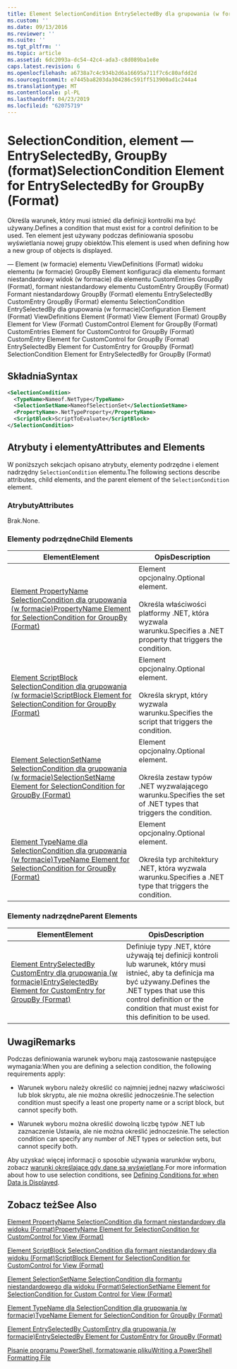```yaml
---
title: Element SelectionCondition EntrySelectedBy dla grupowania (w formacie) | Dokumentacja firmy Microsoft
ms.custom: ''
ms.date: 09/13/2016
ms.reviewer: ''
ms.suite: ''
ms.tgt_pltfrm: ''
ms.topic: article
ms.assetid: 6dc2093a-dc54-42c4-ada3-c8d089ba1e8e
caps.latest.revision: 6
ms.openlocfilehash: a6738a7c4c934b2d6a16695a711f7c6c80afdd2d
ms.sourcegitcommit: e7445ba8203da304286c591ff513900ad1c244a4
ms.translationtype: MT
ms.contentlocale: pl-PL
ms.lasthandoff: 04/23/2019
ms.locfileid: "62075719"
---
```

# <a name="selectioncondition-element-for-entryselectedby-for-groupby-format"></a><span data-ttu-id="ecee8-102">SelectionCondition, element — EntrySelectedBy, GroupBy (format)</span><span class="sxs-lookup"><span data-stu-id="ecee8-102">SelectionCondition Element for EntrySelectedBy for GroupBy (Format)</span></span>

<span data-ttu-id="ecee8-103">Określa warunek, który musi istnieć dla definicji kontrolki ma być używany.</span><span class="sxs-lookup"><span data-stu-id="ecee8-103">Defines a condition that must exist for a control definition to be used.</span></span> <span data-ttu-id="ecee8-104">Ten element jest używany podczas definiowania sposobu wyświetlania nowej grupy obiektów.</span><span class="sxs-lookup"><span data-stu-id="ecee8-104">This element is used when defining how a new group of objects is displayed.</span></span>

<span data-ttu-id="ecee8-105">— Element (w formacie) elementu ViewDefinitions (Format) widoku elementu (w formacie) GroupBy Element konfiguracji dla elementu formant niestandardowy widok (w formacie) dla elementu CustomEntries GroupBy (Format), formant niestandardowy elementu CustomEntry GroupBy (Format) Formant niestandardowy GroupBy (Format) elementu EntrySelectedBy CustomEntry GroupBy (Format) elementu SelectionCondition EntrySelectedBy dla grupowania (w formacie)</span><span class="sxs-lookup"><span data-stu-id="ecee8-105">Configuration Element (Format) ViewDefinitions Element (Format) View Element (Format) GroupBy Element for View (Format) CustomControl Element for GroupBy (Format) CustomEntries Element for CustomControl for GroupBy (Format) CustomEntry Element for CustomControl for GroupBy (Format) EntrySelectedBy Element for CustomEntry for GroupBy (Format) SelectionCondition Element for EntrySelectedBy for GroupBy (Format)</span></span>

## <a name="syntax"></a><span data-ttu-id="ecee8-106">Składnia</span><span class="sxs-lookup"><span data-stu-id="ecee8-106">Syntax</span></span>

```xml
<SelectionCondition>
  <TypeName>Nameof.NetType</TypeName>
  <SelectionSetName>NameofSelectionSet</SelectionSetName>
  <PropertyName>.NetTypeProperty</PropertyName>
  <ScriptBlock>ScriptToEvaluate</ScriptBlock>
</SelectionCondition>
```

## <a name="attributes-and-elements"></a><span data-ttu-id="ecee8-107">Atrybuty i elementy</span><span class="sxs-lookup"><span data-stu-id="ecee8-107">Attributes and Elements</span></span>

<span data-ttu-id="ecee8-108">W poniższych sekcjach opisano atrybuty, elementy podrzędne i element nadrzędny `SelectionCondition` elementu.</span><span class="sxs-lookup"><span data-stu-id="ecee8-108">The following sections describe attributes, child elements, and the parent element of the `SelectionCondition` element.</span></span>

### <a name="attributes"></a><span data-ttu-id="ecee8-109">Atrybuty</span><span class="sxs-lookup"><span data-stu-id="ecee8-109">Attributes</span></span>

<span data-ttu-id="ecee8-110">Brak.</span><span class="sxs-lookup"><span data-stu-id="ecee8-110">None.</span></span>

### <a name="child-elements"></a><span data-ttu-id="ecee8-111">Elementy podrzędne</span><span class="sxs-lookup"><span data-stu-id="ecee8-111">Child Elements</span></span>

|<span data-ttu-id="ecee8-112">Element</span><span class="sxs-lookup"><span data-stu-id="ecee8-112">Element</span></span>|<span data-ttu-id="ecee8-113">Opis</span><span class="sxs-lookup"><span data-stu-id="ecee8-113">Description</span></span>|
|-------------|-----------------|
|[<span data-ttu-id="ecee8-114">Element PropertyName SelectionCondition dla grupowania (w formacie)</span><span class="sxs-lookup"><span data-stu-id="ecee8-114">PropertyName Element for SelectionCondition for GroupBy (Format)</span></span>](./propertyname-element-for-selectioncondition-for-groupby-format.md)|<span data-ttu-id="ecee8-115">Element opcjonalny.</span><span class="sxs-lookup"><span data-stu-id="ecee8-115">Optional element.</span></span><br /><br /> <span data-ttu-id="ecee8-116">Określa właściwości platformy .NET, która wyzwala warunku.</span><span class="sxs-lookup"><span data-stu-id="ecee8-116">Specifies a .NET property that triggers the condition.</span></span>|
|[<span data-ttu-id="ecee8-117">Element ScriptBlock SelectionCondition dla grupowania (w formacie)</span><span class="sxs-lookup"><span data-stu-id="ecee8-117">ScriptBlock Element for SelectionCondition for GroupBy (Format)</span></span>](./scriptblock-element-for-selectioncondition-for-entryselectedby-for-groupby-format.md)|<span data-ttu-id="ecee8-118">Element opcjonalny.</span><span class="sxs-lookup"><span data-stu-id="ecee8-118">Optional element.</span></span><br /><br /> <span data-ttu-id="ecee8-119">Określa skrypt, który wyzwala warunku.</span><span class="sxs-lookup"><span data-stu-id="ecee8-119">Specifies the script that triggers the condition.</span></span>|
|[<span data-ttu-id="ecee8-120">Element SelectionSetName SelectionCondition dla grupowania (w formacie)</span><span class="sxs-lookup"><span data-stu-id="ecee8-120">SelectionSetName Element for SelectionCondition for GroupBy (Format)</span></span>](./selectionsetname-element-for-selectioncondition-for-groupby-format.md)|<span data-ttu-id="ecee8-121">Element opcjonalny.</span><span class="sxs-lookup"><span data-stu-id="ecee8-121">Optional element.</span></span><br /><br /> <span data-ttu-id="ecee8-122">Określa zestaw typów .NET wyzwalającego warunku.</span><span class="sxs-lookup"><span data-stu-id="ecee8-122">Specifies the set of .NET types that triggers the condition.</span></span>|
|[<span data-ttu-id="ecee8-123">Element TypeName dla SelectionCondition dla grupowania (w formacie)</span><span class="sxs-lookup"><span data-stu-id="ecee8-123">TypeName Element for SelectionCondition for GroupBy  (Format)</span></span>](./typename-element-for-selectioncondition-for-groupby-format.md)|<span data-ttu-id="ecee8-124">Element opcjonalny.</span><span class="sxs-lookup"><span data-stu-id="ecee8-124">Optional element.</span></span><br /><br /> <span data-ttu-id="ecee8-125">Określa typ architektury .NET, która wyzwala warunku.</span><span class="sxs-lookup"><span data-stu-id="ecee8-125">Specifies a .NET type that triggers the condition.</span></span>|

### <a name="parent-elements"></a><span data-ttu-id="ecee8-126">Elementy nadrzędne</span><span class="sxs-lookup"><span data-stu-id="ecee8-126">Parent Elements</span></span>

|<span data-ttu-id="ecee8-127">Element</span><span class="sxs-lookup"><span data-stu-id="ecee8-127">Element</span></span>|<span data-ttu-id="ecee8-128">Opis</span><span class="sxs-lookup"><span data-stu-id="ecee8-128">Description</span></span>|
|-------------|-----------------|
|[<span data-ttu-id="ecee8-129">Element EntrySelectedBy CustomEntry dla grupowania (w formacie)</span><span class="sxs-lookup"><span data-stu-id="ecee8-129">EntrySelectedBy Element for CustomEntry for GroupBy (Format)</span></span>](./entryselectedby-element-for-customentry-for-groupby-format.md)|<span data-ttu-id="ecee8-130">Definiuje typy .NET, które używają tej definicji kontroli lub warunek, który musi istnieć, aby ta definicja ma być używany.</span><span class="sxs-lookup"><span data-stu-id="ecee8-130">Defines the .NET types that use this control definition or the condition that must exist for this definition to be used.</span></span>|

## <a name="remarks"></a><span data-ttu-id="ecee8-131">Uwagi</span><span class="sxs-lookup"><span data-stu-id="ecee8-131">Remarks</span></span>

<span data-ttu-id="ecee8-132">Podczas definiowania warunek wyboru mają zastosowanie następujące wymagania:</span><span class="sxs-lookup"><span data-stu-id="ecee8-132">When you are defining a selection condition, the following requirements apply:</span></span>

- <span data-ttu-id="ecee8-133">Warunek wyboru należy określić co najmniej jednej nazwy właściwości lub blok skryptu, ale nie można określić jednocześnie.</span><span class="sxs-lookup"><span data-stu-id="ecee8-133">The selection condition must specify a least one property name or a script block, but cannot specify both.</span></span>

- <span data-ttu-id="ecee8-134">Warunek wyboru można określić dowolną liczbę typów .NET lub zaznaczenie Ustawia, ale nie można określić jednocześnie.</span><span class="sxs-lookup"><span data-stu-id="ecee8-134">The selection condition can specify any number of .NET types or selection sets, but cannot specify both.</span></span>

<span data-ttu-id="ecee8-135">Aby uzyskać więcej informacji o sposobie używania warunków wyboru, zobacz [warunki określające gdy dane są wyświetlane](./defining-conditions-for-displaying-data.md).</span><span class="sxs-lookup"><span data-stu-id="ecee8-135">For more information about how to use selection conditions, see [Defining Conditions for when Data is Displayed](./defining-conditions-for-displaying-data.md).</span></span>

## <a name="see-also"></a><span data-ttu-id="ecee8-136">Zobacz też</span><span class="sxs-lookup"><span data-stu-id="ecee8-136">See Also</span></span>

[<span data-ttu-id="ecee8-137">Element PropertyName SelectionCondition dla formant niestandardowy dla widoku (Format)</span><span class="sxs-lookup"><span data-stu-id="ecee8-137">PropertyName Element for SelectionCondition for CustomControl for View (Format)</span></span>](./propertyname-element-for-selectioncondition-for-customcontrol-for-view-format.md)

[<span data-ttu-id="ecee8-138">Element ScriptBlock SelectionCondition dla formant niestandardowy dla widoku (Format)</span><span class="sxs-lookup"><span data-stu-id="ecee8-138">ScriptBlock Element for SelectionCondition for CustomControl for View (Format)</span></span>](./scriptblock-element-for-selectioncondition-for-customcontrol-for-view-format.md)

[<span data-ttu-id="ecee8-139">Element SelectionSetName SelectionCondition dla formantu niestandardowego dla widoku (Format)</span><span class="sxs-lookup"><span data-stu-id="ecee8-139">SelectionSetName Element for SelectionCondition for Custom Control for View (Format)</span></span>](./selectionsetname-element-for-selectioncondition-for-customcontrol-for-view-format.md)

[<span data-ttu-id="ecee8-140">Element TypeName dla SelectionCondition dla grupowania (w formacie)</span><span class="sxs-lookup"><span data-stu-id="ecee8-140">TypeName Element for SelectionCondition for GroupBy  (Format)</span></span>](./typename-element-for-selectioncondition-for-groupby-format.md)

[<span data-ttu-id="ecee8-141">Element EntrySelectedBy CustomEntry dla grupowania (w formacie)</span><span class="sxs-lookup"><span data-stu-id="ecee8-141">EntrySelectedBy Element for CustomEntry for GroupBy (Format)</span></span>](./entryselectedby-element-for-customentry-for-groupby-format.md)

[<span data-ttu-id="ecee8-142">Pisanie programu PowerShell, formatowanie pliku</span><span class="sxs-lookup"><span data-stu-id="ecee8-142">Writing a PowerShell Formatting File</span></span>](./writing-a-powershell-formatting-file.md)
